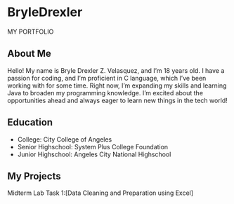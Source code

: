 # BryleDrexler
MY PORTFOLIO
## About Me 
Hello! My name is Bryle Drexler Z. Velasquez, and I’m 18 years old. I have a passion for coding, and I’m proficient in C language, which I’ve been working with for some time. Right now, I’m expanding my skills and learning Java to broaden my programming knowledge. I’m excited about the opportunities ahead and always eager to learn new things in the tech world!
## Education
- College: City College of Angeles
- Senior Highschool: System Plus College Foundation
- Junior Highschool: Angeles City National Highschool
## My Projects
 Midterm Lab Task 1:[Data Cleaning and Preparation using Excel]

